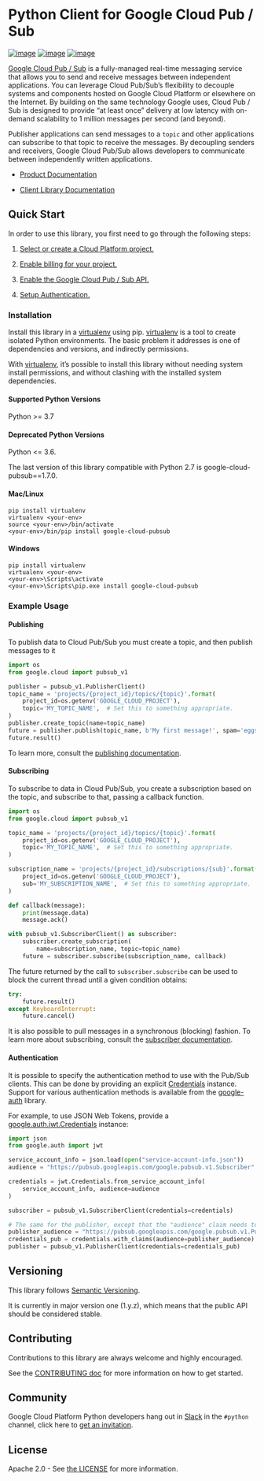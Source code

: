 # Python Client for Google Cloud Pub / Sub

[![image](https://img.shields.io/badge/support-GA-gold.svg)](https://github.com/googleapis/google-cloud-python/blob/main/README.rst#general-availability) [![image](https://img.shields.io/pypi/v/google-cloud-pubsub.svg)](https://pypi.org/project/google-cloud-pubsub/) [![image](https://img.shields.io/pypi/pyversions/google-cloud-pubsub.svg)](https://pypi.org/project/google-cloud-pubsub/)

[Google Cloud Pub / Sub](https://cloud.google.com/pubsub/) is a fully-managed real-time messaging service that
allows you to send and receive messages between independent applications. You
can leverage Cloud Pub/Sub’s flexibility to decouple systems and components
hosted on Google Cloud Platform or elsewhere on the Internet. By building on
the same technology Google uses, Cloud Pub / Sub is designed to provide “at
least once” delivery at low latency with on-demand scalability to 1 million
messages per second (and beyond).

Publisher applications can send messages to a `topic` and other applications
can subscribe to that topic to receive the messages. By decoupling senders and
receivers, Google Cloud Pub/Sub allows developers to communicate between
independently written applications.


* [Product Documentation](https://cloud.google.com/pubsub/docs)


* [Client Library Documentation](https://cloud.google.com/python/docs/reference/pubsub/latest)

## Quick Start

In order to use this library, you first need to go through the following steps:


1. [Select or create a Cloud Platform project.](https://console.cloud.google.com/project)


2. [Enable billing for your project.](https://cloud.google.com/billing/docs/how-to/modify-project#enable_billing_for_a_project)


3. [Enable the Google Cloud Pub / Sub API.](https://cloud.google.com/pubsub)


4. [Setup Authentication.](https://googleapis.dev/python/google-api-core/latest/auth.html)

### Installation

Install this library in a [virtualenv](https://virtualenv.pypa.io/en/latest/) using pip. [virtualenv](https://virtualenv.pypa.io/en/latest/) is a tool to
create isolated Python environments. The basic problem it addresses is one of
dependencies and versions, and indirectly permissions.

With [virtualenv](https://virtualenv.pypa.io/en/latest/), it’s possible to install this library without needing system
install permissions, and without clashing with the installed system
dependencies.

#### Supported Python Versions

Python >= 3.7

#### Deprecated Python Versions

Python <= 3.6.

The last version of this library compatible with Python 2.7 is google-cloud-pubsub==1.7.0.

#### Mac/Linux

```console
pip install virtualenv
virtualenv <your-env>
source <your-env>/bin/activate
<your-env>/bin/pip install google-cloud-pubsub
```

#### Windows

```console
pip install virtualenv
virtualenv <your-env>
<your-env>\Scripts\activate
<your-env>\Scripts\pip.exe install google-cloud-pubsub
```

### Example Usage

#### Publishing

To publish data to Cloud Pub/Sub you must create a topic, and then publish
messages to it

```python
import os
from google.cloud import pubsub_v1

publisher = pubsub_v1.PublisherClient()
topic_name = 'projects/{project_id}/topics/{topic}'.format(
    project_id=os.getenv('GOOGLE_CLOUD_PROJECT'),
    topic='MY_TOPIC_NAME',  # Set this to something appropriate.
)
publisher.create_topic(name=topic_name)
future = publisher.publish(topic_name, b'My first message!', spam='eggs')
future.result()
```

To learn more, consult the [publishing documentation](https://cloud.google.com/python/docs/reference/pubsub/latest).

#### Subscribing

To subscribe to data in Cloud Pub/Sub, you create a subscription based on
the topic, and subscribe to that, passing a callback function.

```python
import os
from google.cloud import pubsub_v1

topic_name = 'projects/{project_id}/topics/{topic}'.format(
    project_id=os.getenv('GOOGLE_CLOUD_PROJECT'),
    topic='MY_TOPIC_NAME',  # Set this to something appropriate.
)

subscription_name = 'projects/{project_id}/subscriptions/{sub}'.format(
    project_id=os.getenv('GOOGLE_CLOUD_PROJECT'),
    sub='MY_SUBSCRIPTION_NAME',  # Set this to something appropriate.
)

def callback(message):
    print(message.data)
    message.ack()

with pubsub_v1.SubscriberClient() as subscriber:
    subscriber.create_subscription(
        name=subscription_name, topic=topic_name)
    future = subscriber.subscribe(subscription_name, callback)
```

The future returned by the call to `subscriber.subscribe` can be used to
block the current thread until a given condition obtains:

```python
try:
    future.result()
except KeyboardInterrupt:
    future.cancel()
```

It is also possible to pull messages in a synchronous (blocking) fashion. To
learn more about subscribing, consult the [subscriber documentation](https://cloud.google.com/python/docs/reference/pubsub/latest).

#### Authentication

It is possible to specify the authentication method to use with the Pub/Sub
clients. This can be done by providing an explicit [Credentials](https://google-auth.readthedocs.io/en/latest/reference/google.auth.credentials.html#google.auth.credentials.Credentials) instance. Support
for various authentication methods is available from the [google-auth](https://google-auth.readthedocs.io/en/latest/index.html) library.

For example, to use JSON Web Tokens, provide a [google.auth.jwt.Credentials](https://google-auth.readthedocs.io/en/latest/reference/google.auth.jwt.html#google.auth.jwt.Credentials) instance:

```python
import json
from google.auth import jwt

service_account_info = json.load(open("service-account-info.json"))
audience = "https://pubsub.googleapis.com/google.pubsub.v1.Subscriber"

credentials = jwt.Credentials.from_service_account_info(
    service_account_info, audience=audience
)

subscriber = pubsub_v1.SubscriberClient(credentials=credentials)

# The same for the publisher, except that the "audience" claim needs to be adjusted
publisher_audience = "https://pubsub.googleapis.com/google.pubsub.v1.Publisher"
credentials_pub = credentials.with_claims(audience=publisher_audience)
publisher = pubsub_v1.PublisherClient(credentials=credentials_pub)
```

## Versioning

This library follows [Semantic Versioning](http://semver.org/).

It is currently in major version one (1.y.z), which means that the public API should be considered stable.

## Contributing

Contributions to this library are always welcome and highly encouraged.

See the [CONTRIBUTING doc](https://github.com/googleapis/google-cloud-python/blob/main/CONTRIBUTING.rst) for more information on how to get started.

## Community

Google Cloud Platform Python developers hang out in [Slack](https://googlecloud-community.slack.com) in the `#python`
channel, click here to [get an invitation](https://gcp-slack.appspot.com/).

## License

Apache 2.0 - See [the LICENSE](https://github.com/googleapis/google-cloud-python/blob/main/LICENSE) for more information.
